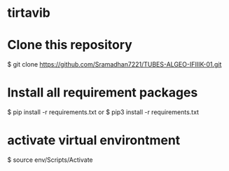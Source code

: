 # tirtavib
# Clone this repository
$ git clone https://github.com/Sramadhan7221/TUBES-ALGEO-IFIIIK-01.git
# Install all requirement packages
$ pip install -r requirements.txt
  or
$ pip3 install -r requirements.txt
# activate virtual environtment
$ source env/Scripts/Activate
